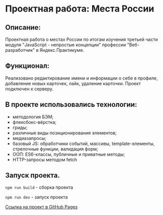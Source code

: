 # Проектная работа: Места России

## Описание:
Проектная работа о местах России по итогам изучения третьей части модуля "JavaScript - непростые концепции" профессии "Веб-разработчик" в Яндекс.Практикуме.

## Функционал:
Реализовано редактирование имени и информации о себе в профиле, добавление новых карточек, лайк, удаление карточки. Проект подключен к серверу.

## В проекте использовались технологии:
* методология БЭМ;
* флексбокс-вёрстка;
* гриды;
* различные виды позиционирования элементов;
* медиазапросы;
* базовый JS: обработчики событий, массивы, template-элементы, стрелочные функции, валидация форм;
* ООП: ES6-классы, публичные и приватные методы;
* HTTP-запросы методом fetch

## Запуск проекта.
`npm run build` - сборка проекта

`npm run dev` - запуск проекта

[Ссылка на проект в GitHub Pages](https://e-zotova.github.io/mesto/)
